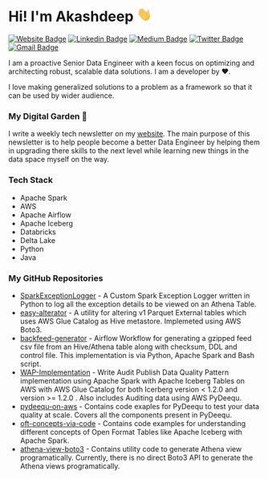 # Hi! I'm Akashdeep <img src="assets/Hi.gif" width="30px">

[![Website Badge](https://img.shields.io/badge/guptaakashdeep.com-970BF3?style=for-the-badge&logo=ghost&logoColor=%23F7DF1E&link=https://guptaakashdeep.com)](https://guptaakashdeep.com)
[![Linkedin Badge](https://img.shields.io/badge/guptaakashdeep-%230077B5.svg?style=for-the-badge&logo=linkedin&logoColor=white&link=https://www.linkedin.com/in/guptaakashdeep/)](https://www.linkedin.com/in/guptaakashdeep/)
[![Medium Badge](https://img.shields.io/badge/@geekfrosty-12100E?style=for-the-badge&logo=medium&logoColor=white&link=https://medium.com/@geekfrosty)](https://medium.com/@geekfrosty)
[![Twitter Badge](https://img.shields.io/badge/@geekfrosty-%23000000.svg?style=for-the-badge&logo=X&logoColor=white&link=https://twitter.com/geekfrosty)](https://twitter.com/geekfrosty)
[![Gmail Badge](https://img.shields.io/badge/Gupta.akashdeep9-D14836?style=for-the-badge&logo=gmail&logoColor=white&link=mailto:gupta.akashdeep9@gmail.com)](mailto:gupta.akashdeep9@gmail.com)

I am a proactive Senior Data Engineer with a keen focus on optimizing and architecting robust, scalable data solutions. I am a developer by ❤️. 

I love making generalized solutions to a problem as a framework so that it can be used by wider audience.

### My Digital Garden 🌱
I write a weekly tech newsletter on my [website](https://guptaakashdeep.com). The main purpose of this newsletter is to help people become a better Data Engineer by helping them in upgrading there skills to the next level while learning new things in the data space myself on the way. 


### Tech Stack
- Apache Spark
- AWS
- Apache Airflow
- Apache Iceberg
- Databricks
- Delta Lake
- Python
- Java

### My GitHub Repositories
- [SparkExceptionLogger](https://github.com/guptaakashdeep/SparkExceptionLogger) - A Custom Spark Exception Logger written in Python to log all the exception details to be viewed on an Athena Table.
- [easy-alterator](https://github.com/guptaakashdeep/easy-alterator) - A utility for altering v1 Parquet External tables which uses AWS Glue Catalog as Hive metastore. Implemeted using AWS Boto3.
- [backfeed-generator](backfeed-generator) - Airflow Workflow for generating a gzipped feed csv file from an Hive/Athena table along with checksum, DDL and control file. This implementation is via Python, Apache Spark and Bash script.
- [WAP-Implementation](https://github.com/guptaakashdeep/WAP-implementation) - Write Audit Publish Data Quality Pattern implementation using Apache Spark with Apache Iceberg Tables on AWS with AWS Glue Catalog for both Icerberg version < 1.2.0 and version >= 1.2.0 . Also includes Auditing data using AWS PyDeequ.
- [pydeequ-on-aws](https://github.com/guptaakashdeep/pydeequ-on-aws) - Contains code exaples for PyDeequ to test your data quality at scale. Covers all the components present in PyDeequ.
- [oft-concepts-via-code](https://github.com/guptaakashdeep/oft-concepts-via-code) - Contains code examples for understanding different concepts of Open Format Tables like Apache Iceberg with Apache Spark.
- [athena-view-boto3](https://github.com/guptaakashdeep/athena-view-boto3) - Contains utility code to generate Athena view programatically. Currently, there is no direct Boto3 API to generate the Athena views programatically.